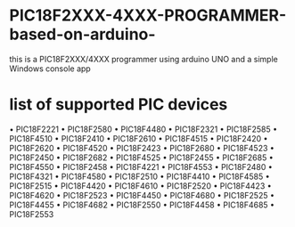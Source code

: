 # PIC18F2XXX-4XXX-PROGRAMMER-based-on-arduino-
this is a PIC18F2XXX/4XXX  programmer using arduino UNO and a simple Windows console app

# list of supported PIC devices 

• PIC18F2221  • PIC18F2580  • PIC18F4480
• PIC18F2321  • PIC18F2585  • PIC18F4510
• PIC18F2410  • PIC18F2610  • PIC18F4515
• PIC18F2420  • PIC18F2620  • PIC18F4520
• PIC18F2423  • PIC18F2680  • PIC18F4523
• PIC18F2450  • PIC18F2682  • PIC18F4525
• PIC18F2455  • PIC18F2685  • PIC18F4550
• PIC18F2458  • PIC18F4221  • PIC18F4553
• PIC18F2480  • PIC18F4321  • PIC18F4580
• PIC18F2510  • PIC18F4410  • PIC18F4585
• PIC18F2515  • PIC18F4420  • PIC18F4610
• PIC18F2520  • PIC18F4423  • PIC18F4620
• PIC18F2523  • PIC18F4450  • PIC18F4680
• PIC18F2525  • PIC18F4455  • PIC18F4682
• PIC18F2550  • PIC18F4458  • PIC18F4685
• PIC18F2553
